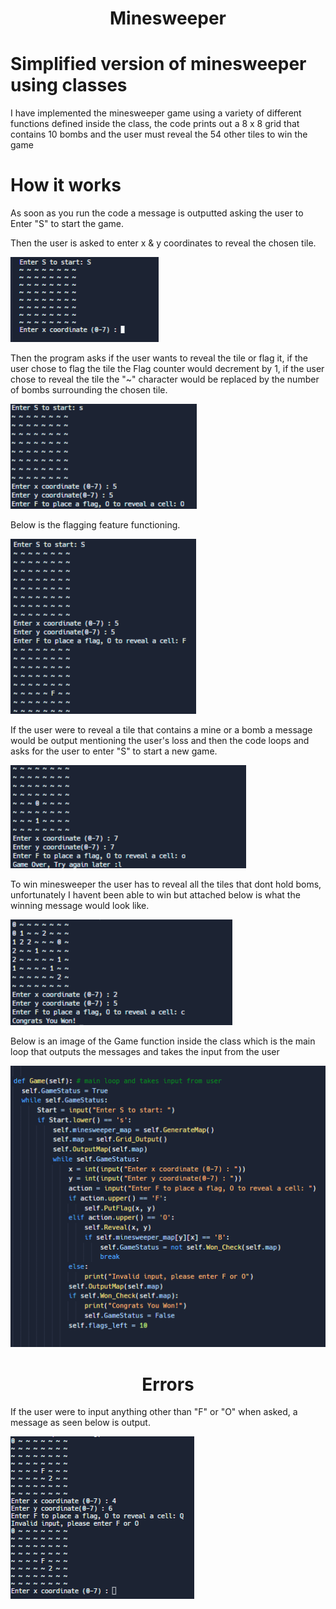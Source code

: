 
<h1 align="center"> Minesweeper </h1>





# Simplified version of minesweeper using classes

I have implemented the minesweeper game using a variety of different functions defined inside the class, the code prints out a 8 x 8 grid that contains 10 bombs and the user must reveal the 54 other tiles to win the game


# How it works

As soon as you run the code a message is outputted asking the user to Enter "S" to start the game.

Then the user is asked to enter x & y coordinates to reveal the chosen tile.


![Step 1](./start.png)


Then the program asks if the user wants to reveal the tile or flag it, if the user chose to flag the tile the Flag counter would decrement by 1, if the user chose to reveal the tile the "~" character would be replaced by the number of bombs surrounding the chosen tile.

![Step 2](./submit2.png)

Below is the flagging feature functioning.

![Step 3](./Images/flag_working.png)

If the user were to reveal a tile that contains a mine or a bomb a message would be output mentioning the user's loss and then the code loops and asks for the user to enter "S" to start a new game.

![Step 4](./Images/Lost_submit.png)


To win minesweeper the user has to reveal all the tiles that dont hold boms, unfortunately I havent been able to win but attached below is what the winning message would look like.


![Step 5](./Won.png)



Below is an image of the Game function inside the class which is the main loop that outputs the messages and takes the input from the user 


![Step 6](./gamefunction.png)

<h1 align="center"> Errors </h1>


If the user were to input anything other than "F" or "O" when asked, a message as seen below is output.


![Step 7](./Error1.png)






